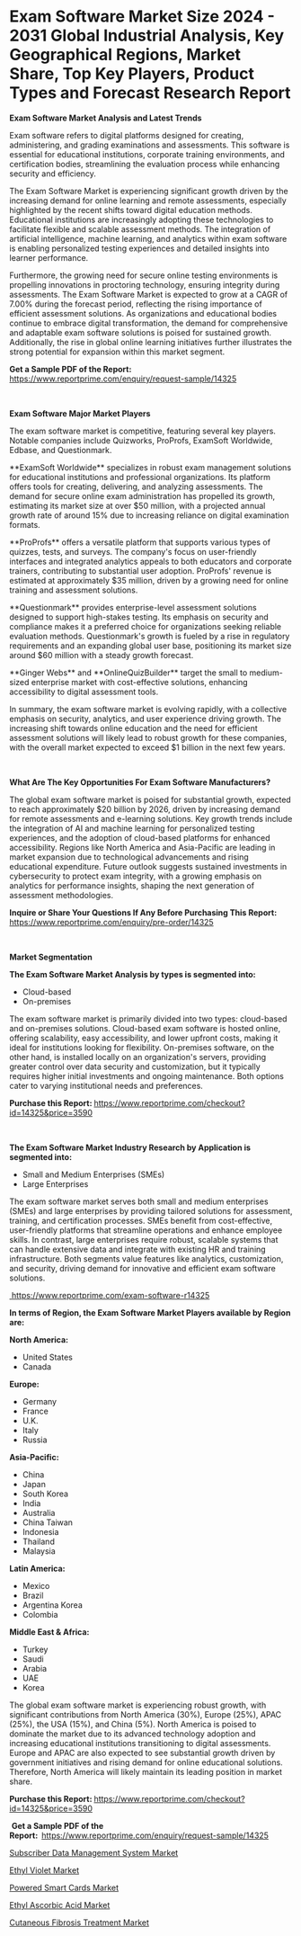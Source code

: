 <p><h1>Exam Software Market Size 2024 - 2031 Global Industrial Analysis, Key Geographical Regions, Market Share, Top Key Players, Product Types and Forecast Research Report</h1></p><p><strong>Exam Software Market Analysis and Latest Trends</strong></p>
<p><p>Exam software refers to digital platforms designed for creating, administering, and grading examinations and assessments. This software is essential for educational institutions, corporate training environments, and certification bodies, streamlining the evaluation process while enhancing security and efficiency. </p><p>The Exam Software Market is experiencing significant growth driven by the increasing demand for online learning and remote assessments, especially highlighted by the recent shifts toward digital education methods. Educational institutions are increasingly adopting these technologies to facilitate flexible and scalable assessment methods. The integration of artificial intelligence, machine learning, and analytics within exam software is enabling personalized testing experiences and detailed insights into learner performance.</p><p>Furthermore, the growing need for secure online testing environments is propelling innovations in proctoring technology, ensuring integrity during assessments. The Exam Software Market is expected to grow at a CAGR of 7.00% during the forecast period, reflecting the rising importance of efficient assessment solutions. As organizations and educational bodies continue to embrace digital transformation, the demand for comprehensive and adaptable exam software solutions is poised for sustained growth. Additionally, the rise in global online learning initiatives further illustrates the strong potential for expansion within this market segment.</p></p>
<p><strong>Get a Sample PDF of the Report:&nbsp;</strong> <a href="https://www.reportprime.com/enquiry/request-sample/14325">https://www.reportprime.com/enquiry/request-sample/14325</a></p>
<p>&nbsp;</p>
<p><strong>Exam Software Major Market Players</strong></p>
<p><p>The exam software market is competitive, featuring several key players. Notable companies include Quizworks, ProProfs, ExamSoft Worldwide, Edbase, and Questionmark. </p><p>**ExamSoft Worldwide** specializes in robust exam management solutions for educational institutions and professional organizations. Its platform offers tools for creating, delivering, and analyzing assessments. The demand for secure online exam administration has propelled its growth, estimating its market size at over $50 million, with a projected annual growth rate of around 15% due to increasing reliance on digital examination formats.</p><p>**ProProfs** offers a versatile platform that supports various types of quizzes, tests, and surveys. The company's focus on user-friendly interfaces and integrated analytics appeals to both educators and corporate trainers, contributing to substantial user adoption. ProProfs' revenue is estimated at approximately $35 million, driven by a growing need for online training and assessment solutions.</p><p>**Questionmark** provides enterprise-level assessment solutions designed to support high-stakes testing. Its emphasis on security and compliance makes it a preferred choice for organizations seeking reliable evaluation methods. Questionmark's growth is fueled by a rise in regulatory requirements and an expanding global user base, positioning its market size around $60 million with a steady growth forecast.</p><p>**Ginger Webs** and **OnlineQuizBuilder** target the small to medium-sized enterprise market with cost-effective solutions, enhancing accessibility to digital assessment tools. </p><p>In summary, the exam software market is evolving rapidly, with a collective emphasis on security, analytics, and user experience driving growth. The increasing shift towards online education and the need for efficient assessment solutions will likely lead to robust growth for these companies, with the overall market expected to exceed $1 billion in the next few years.</p></p>
<p>&nbsp;</p>
<p><strong>What Are The Key Opportunities For Exam Software Manufacturers?</strong></p>
<p><p>The global exam software market is poised for substantial growth, expected to reach approximately $20 billion by 2026, driven by increasing demand for remote assessments and e-learning solutions. Key growth trends include the integration of AI and machine learning for personalized testing experiences, and the adoption of cloud-based platforms for enhanced accessibility. Regions like North America and Asia-Pacific are leading in market expansion due to technological advancements and rising educational expenditure. Future outlook suggests sustained investments in cybersecurity to protect exam integrity, with a growing emphasis on analytics for performance insights, shaping the next generation of assessment methodologies.</p></p>
<p><strong>Inquire or Share Your Questions If Any Before Purchasing This Report:</strong> <a href="https://www.reportprime.com/enquiry/pre-order/14325">https://www.reportprime.com/enquiry/pre-order/14325</a></p>
<p>&nbsp;</p>
<p><strong>Market Segmentation</strong></p>
<p><strong>The Exam Software Market Analysis by types is segmented into:</strong></p>
<p><ul><li>Cloud-based</li><li>On-premises</li></ul></p>
<p><p>The exam software market is primarily divided into two types: cloud-based and on-premises solutions. Cloud-based exam software is hosted online, offering scalability, easy accessibility, and lower upfront costs, making it ideal for institutions looking for flexibility. On-premises software, on the other hand, is installed locally on an organization's servers, providing greater control over data security and customization, but it typically requires higher initial investments and ongoing maintenance. Both options cater to varying institutional needs and preferences.</p></p>
<p><strong>Purchase this Report:&nbsp;</strong><a href="https://www.reportprime.com/checkout?id=14325&price=3590">https://www.reportprime.com/checkout?id=14325&price=3590</a></p>
<p>&nbsp;</p>
<p><strong>The Exam Software Market Industry Research by Application is segmented into:</strong></p>
<p><ul><li>Small and Medium Enterprises (SMEs)</li><li>Large Enterprises</li></ul></p>
<p><p>The exam software market serves both small and medium enterprises (SMEs) and large enterprises by providing tailored solutions for assessment, training, and certification processes. SMEs benefit from cost-effective, user-friendly platforms that streamline operations and enhance employee skills. In contrast, large enterprises require robust, scalable systems that can handle extensive data and integrate with existing HR and training infrastructure. Both segments value features like analytics, customization, and security, driving demand for innovative and efficient exam software solutions.</p></p>
<p><a href="https://www.reportprime.com/exam-software-r14325">&nbsp;https://www.reportprime.com/exam-software-r14325</a></p>
<p><strong>In terms of Region, the Exam Software Market Players available by Region are:</strong></p>
<p>
    <p> <strong> North America: </strong>
        <ul>
            <li>United States</li>
            <li>Canada</li>
        </ul>
        </p> 
    <p> <strong> Europe: </strong>
        <ul>
            <li>Germany</li>
            <li>France</li>
            <li>U.K.</li>
            <li>Italy</li>
            <li>Russia</li>
        </ul>
        </p> 
    <p> <strong> Asia-Pacific: </strong>
        <ul>
            <li>China</li>
            <li>Japan</li>
            <li>South Korea</li>
            <li>India</li>
            <li>Australia</li>
            <li>China Taiwan</li>
            <li>Indonesia</li>
            <li>Thailand</li>
            <li>Malaysia</li>
        </ul>
        </p> 
    <p> <strong> Latin America: </strong>
        <ul>
            <li>Mexico</li>
            <li>Brazil</li>
            <li>Argentina Korea</li>
            <li>Colombia</li>
        </ul>
        </p> 
    <p> <strong> Middle East & Africa: </strong>
        <ul>
            <li>Turkey</li>
            <li>Saudi</li>
            <li>Arabia</li>
            <li>UAE</li>
            <li>Korea</li>
        </ul>
    </p>
    </p>
<p><p>The global exam software market is experiencing robust growth, with significant contributions from North America (30%), Europe (25%), APAC (25%), the USA (15%), and China (5%). North America is poised to dominate the market due to its advanced technology adoption and increasing educational institutions transitioning to digital assessments. Europe and APAC are also expected to see substantial growth driven by government initiatives and rising demand for online educational solutions. Therefore, North America will likely maintain its leading position in market share.</p></p>
<p><strong>Purchase this Report: </strong><a href="https://www.reportprime.com/checkout?id=14325&price=3590">https://www.reportprime.com/checkout?id=14325&price=3590</a></p>
<p>&nbsp;<strong>Get a Sample PDF of the Report:&nbsp;&nbsp;</strong><a href="https://www.reportprime.com/enquiry/request-sample/14325">https://www.reportprime.com/enquiry/request-sample/14325</a></p>
<p><strong></strong></p>
<p><p><a href="https://github.com/Annahawkins697/Market-Research-Report-List-1/blob/main/subscriber-data-management-system-market.md">Subscriber Data Management System Market</a></p><p><a href="https://www.linkedin.com/pulse/ethyl-violet-market-evolution-global-trends-regional-dynamics-kkwve?trackingId=YgfomvlZReWF%2BiYG7xAEyg%3D%3D">Ethyl Violet Market</a></p><p><a href="https://medium.com/@salennagilmor/the-global-powered-smart-cards-market-is-projected-to-experience-an-annual-growth-rate-of-8-7-291fbcebcdb7">Powered Smart Cards Market</a></p><p><a href="https://www.linkedin.com/pulse/why-should-you-invest-ethyl-ascorbic-acid-market-trends-leading-xyxbe?trackingId=PTgFE%2BGvRda88blG6wnkzA%3D%3D">Ethyl Ascorbic Acid Market</a></p><p><a href="https://medium.com/@salennagilmor/the-cutaneous-fibrosis-treatment-market-has-witnessed-significant-growth-in-recent-years-and-8549522ff064">Cutaneous Fibrosis Treatment Market</a></p></p>